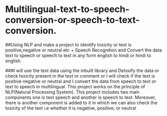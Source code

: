 # Multilingual-text-to-speech-conversion-or-speech-to-text-conversion.



##Using NLP and make a project to identify toxicity or text is positive,negative or neutral etc + Speech Recognition and Convert the data text to speech or speech to text in any form english to hindi or hindi to english.



###I will use the text data using the inbuilt library and Detoxify the data or check toxicity present in the text or comment or I will check if the text is positive negative or neutral and I convert the data from speech to text or text to speech in multilingual. This project works on the principle of  NLP(Natural Processing System). This project includes two main components one is text speech and another is speech to text. Moreover, there is another component is added to it in which we can also check the toxicity of the text i.e whether it is negative, positive, or neutral
